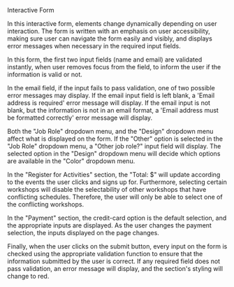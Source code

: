 Interactive Form 

In this interactive form, elements change dynamically depending on user interaction. The form is written with an emphasis on user accessibility, making sure user can navigate the form easily and visibly, and displays error messages when necessary in the required input fields. 

In this form, the first two input fields (name and email) are validated instantly, when user removes focus from the field, to inform the user if the information is valid or not. 

In the email field, if the input fails to pass validation, one of two possible error messages may display. If the email input field is left blank, a 'Email address is required' error message will display. If the email input is not blank, but the information is not in an email format, a 'Email address must be formatted correctly' error message will display.

Both the "Job Role" dropdown menu, and the "Design" dropdown menu affect what is displayed on the form. If the "Other" option is selected in the "Job Role" dropdown menu, a "Other job role?" input field will display. The selected option in the "Design" dropdown menu will decide which options are available in the "Color" dropdown menu.

In the "Register for Activities" section, the "Total: $" will update according to the events the user clicks and signs up for. Furthermore, selecting certain workshops will disable the selectability of other workshops that have conflicting schedules. Therefore, the user will only be able to select one of the conflicting workshops.

In the "Payment" section, the credit-card option is the default selection, and the appropriate inputs are displayed. As the user changes the payment selection, the inputs displayed on the page changes.

Finally, when the user clicks on the submit button, every input on the form is checked using the appropriate validation function to ensure that the information submitted by the user is correct. If any required field does not pass validation, an error message will display, and the section's styling will change to red. 
